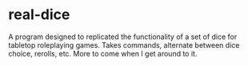 # real-dice
A program designed to replicated the functionality of a set of dice for tabletop roleplaying games. 
Takes commands, alternate between dice choice, rerolls, etc. More to come when I get around to it.
